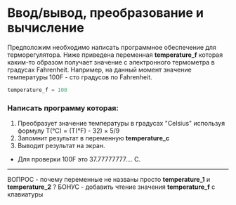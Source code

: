 # Ввод/вывод, преобразование и вычисление

Предположим необходимо написать программное обеспечение для терморегулятора.
Ниже приведена переменная **temperature_f** которая каким-то образом получает значение с электронного термометра в градусах Fahrenheit.
Например, на данный момент значение температуры 100F - сто градусов по Fahrenheit.

```python
temperature_f = 100
```

### Написать программу которая:
1. Преобразует значение температуры в градусах "Celsius" используя формулу T(°C) = (T(°F) - 32) × 5/9
2. Запомнит результат в переменную **temperature_c**
3. Выводит результат на экран.

* Для проверки 100F это 37.77777777.... C. 

---
ВОПРОС - почему переменные не названы просто **temperature_1** и **temperature_2** ?
БОНУС - добавить чтение значения **temperature_f** с клавиатуры